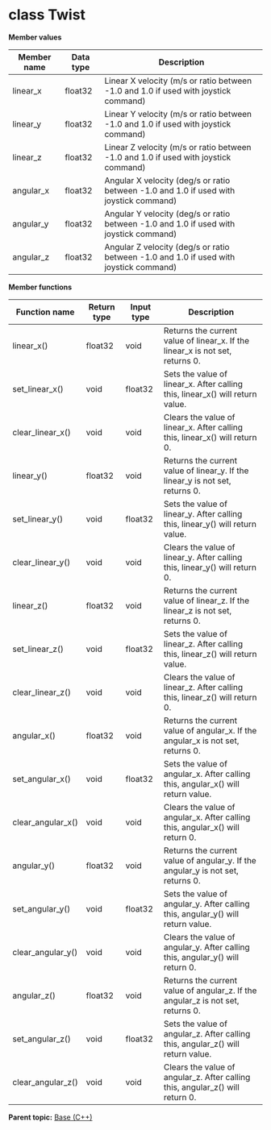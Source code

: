 # class Twist

 **Member values** 

|Member name|Data type|Description|
|-----------|---------|-----------|
|linear\_x|float32|Linear X velocity \(m/s or ratio between -1.0 and 1.0 if used with joystick command\)|
|linear\_y|float32|Linear Y velocity \(m/s or ratio between -1.0 and 1.0 if used with joystick command\)|
|linear\_z|float32|Linear Z velocity \(m/s or ratio between -1.0 and 1.0 if used with joystick command\)|
|angular\_x|float32|Angular X velocity \(deg/s or ratio between -1.0 and 1.0 if used with joystick command\)|
|angular\_y|float32|Angular Y velocity \(deg/s or ratio between -1.0 and 1.0 if used with joystick command\)|
|angular\_z|float32|Angular Z velocity \(deg/s or ratio between -1.0 and 1.0 if used with joystick command\)|

 **Member functions** 

|Function name|Return type|Input type|Description|
|-------------|-----------|----------|-----------|
|linear\_x\(\)|float32|void|Returns the current value of linear\_x. If the linear\_x is not set, returns 0.|
|set\_linear\_x\(\)|void|float32|Sets the value of linear\_x. After calling this, linear\_x\(\) will return value.|
|clear\_linear\_x\(\)|void|void|Clears the value of linear\_x. After calling this, linear\_x\(\) will return 0.|
|linear\_y\(\)|float32|void|Returns the current value of linear\_y. If the linear\_y is not set, returns 0.|
|set\_linear\_y\(\)|void|float32|Sets the value of linear\_y. After calling this, linear\_y\(\) will return value.|
|clear\_linear\_y\(\)|void|void|Clears the value of linear\_y. After calling this, linear\_y\(\) will return 0.|
|linear\_z\(\)|float32|void|Returns the current value of linear\_z. If the linear\_z is not set, returns 0.|
|set\_linear\_z\(\)|void|float32|Sets the value of linear\_z. After calling this, linear\_z\(\) will return value.|
|clear\_linear\_z\(\)|void|void|Clears the value of linear\_z. After calling this, linear\_z\(\) will return 0.|
|angular\_x\(\)|float32|void|Returns the current value of angular\_x. If the angular\_x is not set, returns 0.|
|set\_angular\_x\(\)|void|float32|Sets the value of angular\_x. After calling this, angular\_x\(\) will return value.|
|clear\_angular\_x\(\)|void|void|Clears the value of angular\_x. After calling this, angular\_x\(\) will return 0.|
|angular\_y\(\)|float32|void|Returns the current value of angular\_y. If the angular\_y is not set, returns 0.|
|set\_angular\_y\(\)|void|float32|Sets the value of angular\_y. After calling this, angular\_y\(\) will return value.|
|clear\_angular\_y\(\)|void|void|Clears the value of angular\_y. After calling this, angular\_y\(\) will return 0.|
|angular\_z\(\)|float32|void|Returns the current value of angular\_z. If the angular\_z is not set, returns 0.|
|set\_angular\_z\(\)|void|float32|Sets the value of angular\_z. After calling this, angular\_z\(\) will return value.|
|clear\_angular\_z\(\)|void|void|Clears the value of angular\_z. After calling this, angular\_z\(\) will return 0.|

**Parent topic:** [Base \(C++\)](../../summary_pages/Base.md)

